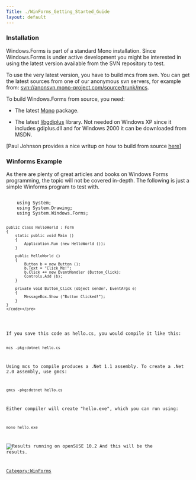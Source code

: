 ```yaml
---
Title: ./WinForms_Getting_Started_Guide
layout: default
---
```


### Installation

Windows.Forms is part of a standard Mono installation. Since
Windows.Forms is under active development you might be interested in
using the latest version available from the SVN repository to test.

To use the very latest version, you have to build mcs from svn. You can
get the latest sources from one of our anonymous svn servers, for
example from: <svn://anonsvn.mono-project.com/source/trunk/mcs>.

To build Windows.Forms from source, you need:

-   The latest [Mono](http://www.go-mono.com/download.html) package.

-   The latest [libgdiplus](http://www.go-mono.com/download.html)
    library. Not needed on Windows XP since it includes gdiplus.dll and
    for Windows 2000 it can be downloaded from MSDN.

[Paul Johnson provides a nice writup on how to build from source
[here](http://www.all-the-johnsons.co.uk/mono/mono-compiling.shtml)]

### Winforms Example

As there are plenty of great articles and books on Windows Forms
programming, the topic will not be covered in-depth. The following is
just a simple Winforms program to test with.

<div class="csharp">
    <pre><code>
    using System;
    using System.Drawing;
    using System.Windows.Forms;

    public class HelloWorld : Form
    {
        static public void Main ()
        {
            Application.Run (new HelloWorld ());
        }

        public HelloWorld ()
        {
            Button b = new Button ();
            b.Text = "Click Me!";
            b.Click += new EventHandler (Button_Click);
            Controls.Add (b);
        }

        private void Button_Click (object sender, EventArgs e)
        {
            MessageBox.Show ("Button Clicked!");
        }
    }
    </code></pre>

</div>
If you save this code as hello.cs, you would compile it like this:

    mcs -pkg:dotnet hello.cs

Using mcs to compile produces a .Net 1.1 assembly. To create a .Net 2.0
assembly, use gmcs:

    gmcs -pkg:dotnet hello.cs

Either compiler will create "hello.exe", which you can run using:

    mono hello.exe

![Results running on openSUSE
10.2](http://localhost:4000/files/helloworld.png "fig:Results running on openSUSE 10.2")
And this will be the results.

<Category:WinForms>
